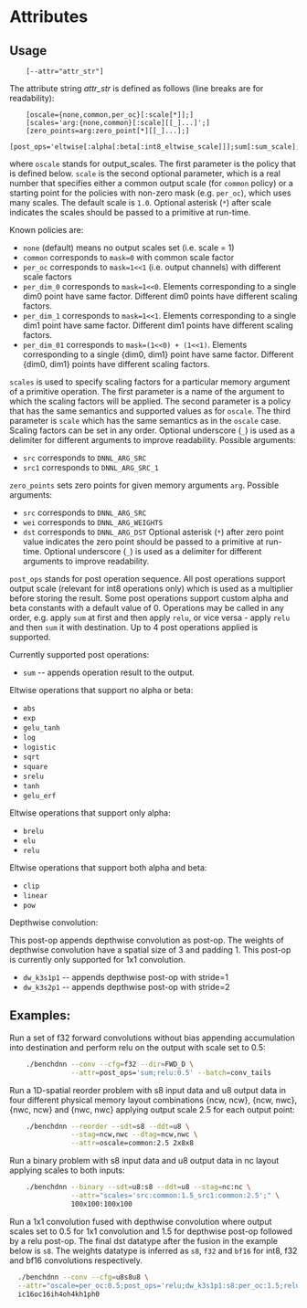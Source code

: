 # Attributes

## Usage
```
    [--attr="attr_str"]
```

The attribute string *attr_str* is defined as follows (line breaks are for
readability):
```
    [oscale={none,common,per_oc}[:scale[*]];]
    [scales='arg:{none,common}[:scale][[_]...]';]
    [zero_points=arg:zero_point[*][[_]...];]
    [post_ops='eltwise[:alpha[:beta[:int8_eltwise_scale]]];sum[:sum_scale];';]
```

where `oscale` stands for output_scales. The first parameter is the policy that
is defined below. `scale` is the second optional parameter, which is a real
number that specifies either a common output scale (for `common` policy) or a
starting point for the policies with non-zero mask (e.g. `per_oc`), which uses
many scales. The default scale is `1.0`. Optional asterisk (`*`) after scale
indicates the scales should be passed to a primitive at run-time.

Known policies are:
  - `none` (default) means no output scales set (i.e. scale = 1)
  - `common` corresponds to `mask=0` with common scale factor
  - `per_oc` corresponds to `mask=1<<1` (i.e. output channels) with different
     scale factors
  - `per_dim_0`  corresponds to `mask=1<<0`. Elements corresponding to a single
                 dim0 point have same factor. Different dim0 points have
                 different scaling factors.
  - `per_dim_1`  corresponds to `mask=1<<1`. Elements corresponding to a single
                 dim1 point have same factor. Different dim1 points have
                 different scaling factors.
  - `per_dim_01` corresponds to `mask=(1<<0) + (1<<1)`. Elements corresponding
                 to a single {dim0, dim1} point have same factor. Different
                 {dim0, dim1} points have different scaling factors.


`scales` is used to specify scaling factors for a particular memory argument
of a primitive operation. The first parameter is a name of the argument to
which the scaling factors will be applied. The second parameter is a policy
that has the same semantics and supported values as for `oscale`.
The third parameter is `scale` which has the same semantics as in the `oscale`
case. Scaling factors can be set in any order.
Optional underscore (`_`) is used as a delimiter for different arguments to
improve readability.
Possible arguments:
  - `src` corresponds to `DNNL_ARG_SRC`
  - `src1` corresponds to `DNNL_ARG_SRC_1`


`zero_points` sets zero points for given memory arguments `arg`.
Possible arguments:
  - `src` corresponds to `DNNL_ARG_SRC`
  - `wei` corresponds to `DNNL_ARG_WEIGHTS`
  - `dst` corresponds to `DNNL_ARG_DST`
Optional asterisk (`*`) after zero point value indicates the zero point should
be passed to a primitive at run-time.
Optional underscore (`_`) is used as a delimiter for different arguments to
improve readability.


`post_ops` stands for post operation sequence. All post operations support
output scale (relevant for int8 operations only) which is used as a multiplier
before storing the result. Some post operations support custom alpha and beta
constants with a default value of 0. Operations may be called in any order, e.g.
apply `sum` at first and then apply `relu`, or vice versa - apply `relu` and
then `sum` it with destination. Up to 4 post operations applied is supported.

Currently supported post operations:
  - `sum` -- appends operation result to the output.

Eltwise operations that support no alpha or beta:
  - `abs`
  - `exp`
  - `gelu_tanh`
  - `log`
  - `logistic`
  - `sqrt`
  - `square`
  - `srelu`
  - `tanh`
  - `gelu_erf`

Eltwise operations that support only alpha:
  - `brelu`
  - `elu`
  - `relu`

Eltwise operations that support both alpha and beta:
  - `clip`
  - `linear`
  - `pow`

Depthwise convolution:

This post-op appends depthwise convolution as post-op. The weights of depthwise
convolution have a spatial size of 3 and padding 1. This post-op is currently
only supported for 1x1 convolution.
  - `dw_k3s1p1` -- appends depthwise post-op with stride=1
  - `dw_k3s2p1` -- appends depthwise post-op with stride=2


## Examples:

Run a set of f32 forward convolutions without bias appending accumulation into
destination and perform relu on the output with scale set to 0.5:
``` sh
    ./benchdnn --conv --cfg=f32 --dir=FWD_D \
               --attr=post_ops='sum;relu:0.5' --batch=conv_tails
```

Run a 1D-spatial reorder problem with s8 input data and u8 output data in four
different physical memory layout combinations {ncw, ncw}, {ncw, nwc},
{nwc, ncw} and {nwc, nwc} applying output scale 2.5 for each output point:
``` sh
    ./benchdnn --reorder --sdt=s8 --ddt=u8 \
               --stag=ncw,nwc --dtag=ncw,nwc \
               --attr=oscale=common:2.5 2x8x8
```

Run a binary problem with s8 input data and u8 output data in nc layout
applying scales to both inputs:
``` sh
    ./benchdnn --binary --sdt=u8:s8 --ddt=u8 --stag=nc:nc \
               --attr="scales='src:common:1.5_src1:common:2.5';" \
               100x100:100x100
```

Run a 1x1 convolution fused with depthwise convolution where output scales set
to 0.5 for 1x1 convolution and 1.5 for depthwise post-op followed by a relu
post-op. The final dst datatype after the fusion in the example below is `s8`.
The weights datatype is inferred as `s8`, `f32` and `bf16` for int8, f32 and
bf16 convolutions respectively.
``` sh
  ./benchdnn --conv --cfg=u8s8u8 \
  --attr="oscale=per_oc:0.5;post_ops='relu;dw_k3s1p1:s8:per_oc:1.5;relu';" \
  ic16oc16ih4oh4kh1ph0
```
